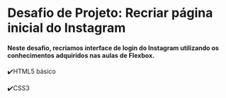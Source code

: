 # Desafio de Projeto: Recriar página inicial do Instagram



#### Neste desafio, recriamos interface de login do Instagram utilizando os conhecimentos adquiridos nas aulas de Flexbox. 

:heavy_check_mark:HTML5 básico

:heavy_check_mark:CSS3
